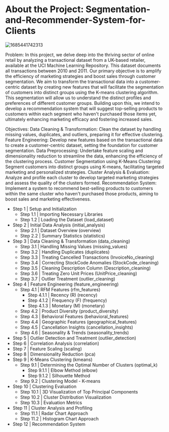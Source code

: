 # About the Project: Segmentation-and-Recommender-System-for-Clients

![1685441742313](https://github.com/3liodeh/Segmentation-and-Recommender-System-for-Clients/assets/109085886/b828e828-9396-40bd-bc55-9f3dc373a0a2)

Problem: In this project, we delve deep into the thriving sector of online retail by analyzing a transactional dataset from a UK-based retailer, available at the UCI Machine Learning Repository. This dataset documents all transactions between 2010 and 2011. Our primary objective is to amplify the efficiency of marketing strategies and boost sales through customer segmentation. We aim to transform the transactional data into a customer-centric dataset by creating new features that will facilitate the segmentation of customers into distinct groups using the K-means clustering algorithm. This segmentation will allow us to understand the distinct profiles and preferences of different customer groups. Building upon this, we intend to develop a recommendation system that will suggest top-selling products to customers within each segment who haven't purchased those items yet, ultimately enhancing marketing efficacy and fostering increased sales.

Objectives: Data Cleaning & Transformation: Clean the dataset by handling missing values, duplicates, and outliers, preparing it for effective clustering. Feature Engineering: Develop new features based on the transactional data to create a customer-centric dataset, setting the foundation for customer segmentation. Data Preprocessing: Undertake feature scaling and dimensionality reduction to streamline the data, enhancing the efficiency of the clustering process. Customer Segmentation using K-Means Clustering: Segment customers into distinct groups using K-means, facilitating targeted marketing and personalized strategies. Cluster Analysis & Evaluation: Analyze and profile each cluster to develop targeted marketing strategies and assess the quality of the clusters formed. Recommendation System: Implement a system to recommend best-selling products to customers within the same cluster who haven't purchased those products, aiming to boost sales and marketing effectiveness.

- Step 1 | Setup and Initialization
    - Step 1.1 | Importing Necessary Libraries
    - Step 1.2 | Loading the Dataset (load_dataset)
- Step 2 | Initial Data Analysis (initial_analysis)
    - Step 2.1 | Dataset Overview (overview)
    - Step 2.2 | Summary Statistics (statistics)
- Step 3 | Data Cleaning & Transformation (data_cleaning)
    - Step 3.1 | Handling Missing Values (missing_values)
    - Step 3.2 | Handling Duplicates (duplicates)
    - Step 3.3 | Treating Cancelled Transactions (InvoiceNo_cleaning)
    - Step 3.4 | Correcting StockCode Anomalies (StockCode_cleaning)
    - Step 3.5 | Cleaning Description Column (Description_cleaning)
    - Step 3.6 | Treating Zero Unit Prices (UnitPrice_cleaning)
    - Step 3.7 | Outlier Treatment (outlier_cleaning)
- Step 4 | Feature Engineering (feature_engineering)
    - Step 4.1 | RFM Features (rfm_features)
        - Step 4.1.1 | Recency (R) (recency)
        - Step 4.1.2 | Frequency (F) (frequency)
        - Step 4.1.3 | Monetary (M) (monetary)
    - Step 4.2 | Product Diversity (product_diversity)
    - Step 4.3 | Behavioral Features (behavioral_features)
    - Step 4.4 | Geographic Features (geographical_features)
    - Step 4.5 | Cancellation Insights (cancellation_insights)
    - Step 4.6 | Seasonality & Trends (seasonality_trends)
- Step 5 | Outlier Detection and Treatment (outlier_detection)
- Step 6 | Correlation Analysis (correlation)
- Step 7 | Feature Scaling (scaling)
- Step 8 | Dimensionality Reduction (pca)
- Step 9 | K-Means Clustering (kmeans)
    - Step 9.1 | Determining the Optimal Number of Clusters (optimal_k)
        - Step 9.1.1 | Elbow Method (elbow)
        - Step 9.1.2 | Silhouette Method
    - Step 9.2 | Clustering Model - K-means
- Step 10 | Clustering Evaluation
    - Step 10.1 | 3D Visualization of Top Principal Components
    - Step 10.2 | Cluster Distribution Visualization
    - Step 10.3 | Evaluation Metrics
- Step 11 | Cluster Analysis and Profiling
    - Step 11.1 | Radar Chart Approach
    - Step 11.2 | Histogram Chart Approach
- Step 12 | Recommendation System

